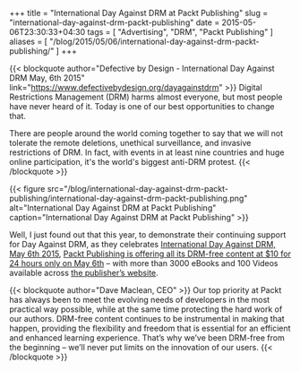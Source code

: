 +++
title = "International Day Against DRM at Packt Publishing"
slug = "international-day-against-drm-packt-publishing"
date = 2015-05-06T23:30:33+04:30
tags = [ "Advertising", "DRM", "Packt Publishing" ]
aliases = [ "/blog/2015/05/06/international-day-against-drm-packt-publishing/" ]
+++

{{< blockquote author="Defective by Design - International Day Against DRM  May, 6th 2015" link="https://www.defectivebydesign.org/dayagainstdrm" >}}
Digital Restrictions Management (DRM) harms almost everyone, but most people have never heard of it. Today is one of our best opportunities to change that.

There are people around the world coming together to say that we will not tolerate the remote deletions, unethical surveillance, and invasive restrictions of DRM. In fact, with events in at least nine countries and huge online participation, it's the world's biggest anti-DRM protest.
{{< /blockquote >}}

{{< figure src="/blog/international-day-against-drm-packt-publishing/international-day-against-drm-packt-publishing.png" alt="International Day Against DRM at Packt Publishing" caption="International Day Against DRM at Packt Publishing" >}}

Well, I just found out that this year, to demonstrate their continuing support for Day Against DRM, as they celebrates [International Day Against DRM, May 6th 2015](https://www.defectivebydesign.org/dayagainstdrm), [Packt Publishing is offering all its DRM-free content at $10 for 24 hours only on May 6th](http://bit.ly/1clSCd7) – with more than 3000 eBooks and 100 Videos available across [the publisher’s website](http://www.packtpub.com/).

<!--more-->

{{< blockquote author="Dave Maclean, CEO" >}}
Our top priority at Packt has always been to meet the evolving needs of developers in the most practical way possible, while at the same time protecting the hard work of our authors. DRM-free content continues to be instrumental in making that happen, providing the flexibility and freedom that is essential for an efficient and enhanced learning experience. That’s why we’ve been DRM-free from the beginning – we’ll never put limits on the innovation of our users.
{{< /blockquote >}}

